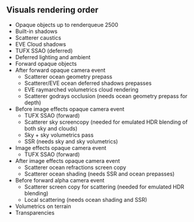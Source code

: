 
## Visuals rendering order

- Opaque objects up to renderqueue 2500
- Built-in shadows
- Scatterer caustics
- EVE Cloud shadows
- TUFX SSAO (deferred)
- Deferred lighting and ambient
- Forward opaque objects
- After forward opaque camera event
	- Scatterer ocean geometry prepass
	- Scatterer/EVE ocean deferred shadows prepasses
	- EVE raymarched volumetrics cloud rendering
	- Scatterer godrays occlusion (needs ocean geometry prepass for depth)
- Before image effects opaque camera event
	- TUFX SSAO (forward)
	- Scatterer sky screencopy (needed for emulated HDR blending of both sky and clouds)
	- Sky + sky volumetrics pass
	- SSR (needs sky and sky volumetrics)
- Image effects opaque camera event
	- TUFX SSAO (forward)
- After image effects opaque camera event																
	- Scatterer ocean refractions screen copy
	- Scatterer ocean shading (needs SSR and ocean prepasses)
- Before forward alpha camera event
	- Scatterer screen copy for scattering  (needed for emulated HDR blending)
	- Local scattering (needs ocean shading and SSR)
- Volumetrics on terrain
- Transparencies
